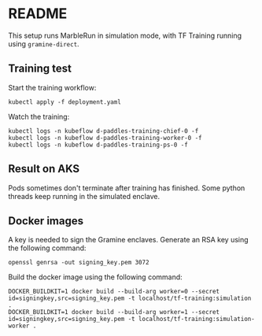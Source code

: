 # README

This setup runs MarbleRun in simulation mode, with TF Training running using `gramine-direct`.

## Training test

Start the training workflow:
```shell
kubectl apply -f deployment.yaml
```

Watch the training:
```shell
kubectl logs -n kubeflow d-paddles-training-chief-0 -f
kubectl logs -n kubeflow d-paddles-training-worker-0 -f
kubectl logs -n kubeflow d-paddles-training-ps-0 -f
```

## Result on AKS

Pods sometimes don't terminate after training has finished.
Some python threads keep running in the simulated enclave.

## Docker images

A key is needed to sign the Gramine enclaves.
Generate an RSA key using the following command:
```shell
openssl genrsa -out signing_key.pem 3072
```

Build the docker image using the following command:
```shell
DOCKER_BUILDKIT=1 docker build --build-arg worker=0 --secret id=signingkey,src=signing_key.pem -t localhost/tf-training:simulation .
DOCKER_BUILDKIT=1 docker build --build-arg worker=1 --secret id=signingkey,src=signing_key.pem -t localhost/tf-training:simulation-worker .
```

